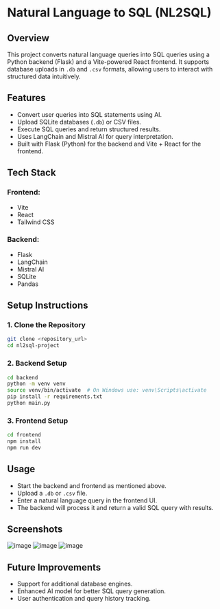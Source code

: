 # Natural Language to SQL (NL2SQL)

## Overview
This project converts natural language queries into SQL queries using a Python backend (Flask) and a Vite-powered React frontend. It supports database uploads in `.db` and `.csv` formats, allowing users to interact with structured data intuitively.

## Features
- Convert user queries into SQL statements using AI.
- Upload SQLite databases (`.db`) or CSV files.
- Execute SQL queries and return structured results.
- Uses LangChain and Mistral AI for query interpretation.
- Built with Flask (Python) for the backend and Vite + React for the frontend.

## Tech Stack
### **Frontend:**
- Vite
- React
- Tailwind CSS

### **Backend:**
- Flask
- LangChain
- Mistral AI
- SQLite
- Pandas

## Setup Instructions
### **1. Clone the Repository**
```sh
git clone <repository_url>
cd nl2sql-project
```

### **2. Backend Setup**
```sh
cd backend
python -m venv venv
source venv/bin/activate  # On Windows use: venv\Scripts\activate
pip install -r requirements.txt
python main.py
```

### **3. Frontend Setup**
```sh
cd frontend
npm install
npm run dev
```

## Usage
- Start the backend and frontend as mentioned above.
- Upload a `.db` or `.csv` file.
- Enter a natural language query in the frontend UI.
- The backend will process it and return a valid SQL query with results.

## Screenshots
![image](https://github.com/user-attachments/assets/506794f1-6871-4750-8178-54461dbd290c)
![image](https://github.com/user-attachments/assets/e7300e53-1379-459a-8abc-21756ae29230)
![image](https://github.com/user-attachments/assets/cfb9a6a4-1815-4a27-a132-e0209063f1f8)




## Future Improvements
- Support for additional database engines.
- Enhanced AI model for better SQL query generation.
- User authentication and query history tracking.



